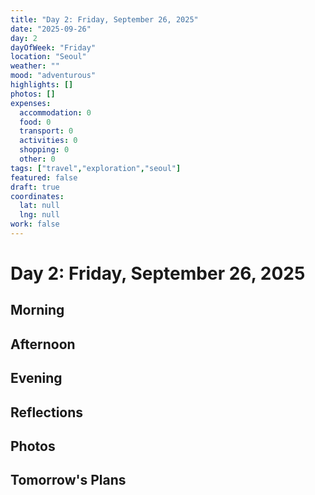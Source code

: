 ```yaml
---
title: "Day 2: Friday, September 26, 2025"
date: "2025-09-26"
day: 2
dayOfWeek: "Friday"
location: "Seoul"
weather: ""
mood: "adventurous"
highlights: []
photos: []
expenses:
  accommodation: 0
  food: 0
  transport: 0
  activities: 0
  shopping: 0
  other: 0
tags: ["travel","exploration","seoul"]
featured: false
draft: true
coordinates:
  lat: null
  lng: null
work: false
---
```

# Day 2: Friday, September 26, 2025

## Morning

## Afternoon

## Evening

## Reflections

## Photos

## Tomorrow's Plans
